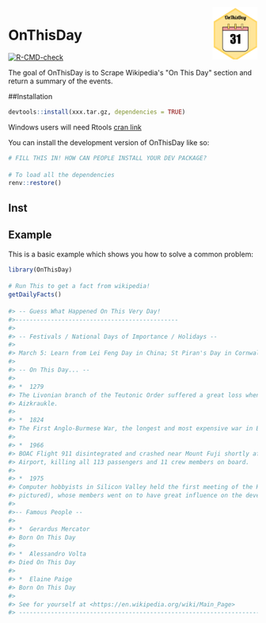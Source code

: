 <img src="man/figures/logo.png" align="right" height="105"/>

# OnThisDay

<!-- badges: start -->
[![R-CMD-check](https://github.com/Louis-Jarvis/OnThisDay/actions/workflows/check-release.yaml/badge.svg)](https://github.com/Louis-Jarvis/OnThisDay/actions/workflows/check-release.yaml)
<!-- badges: end -->

The goal of OnThisDay is to Scrape Wikipedia's "On This Day" section and return a summary of the events.

##Installation

``` r
devtools::install(xxx.tar.gz, dependencies = TRUE)
```

Windows users will need Rtools [cran link](https://cran.r-project.org/bin/windows/Rtools/)

You can install the development version of OnThisDay like so:

``` r
# FILL THIS IN! HOW CAN PEOPLE INSTALL YOUR DEV PACKAGE?

# To load all the dependencies
renv::restore()
```

## Inst

## Example

This is a basic example which shows you how to solve a common problem:

``` r
library(OnThisDay)

# Run This to get a fact from wikipedia!
getDailyFacts()

#> -- Guess What Happened On This Very Day! 
#>----------------------------------------------
#>
#> -- Festivals / National Days of Importance / Holidays --
#>
#> March 5: Learn from Lei Feng Day in China; St Piran's Day in Cornwall, England
#>
#> -- On This Day... --
#>
#> *  1279
#> The Livonian branch of the Teutonic Order suffered a great loss when 71 knights died in the Battle of
#> Aizkraukle.
#>
#> *  1824
#> The First Anglo-Burmese War, the longest and most expensive war in British Indian history, began.
#>
#> *  1966
#> BOAC Flight 911 disintegrated and crashed near Mount Fuji shortly after departure from Tokyo International
#> Airport, killing all 113 passengers and 11 crew members on board.
#>
#> *  1975
#> Computer hobbyists in Silicon Valley held the first meeting of the Homebrew Computer Club (founder
#> pictured), whose members went on to have great influence on the development of the personal computer.
#>
#>-- Famous People --
#>
#> *  Gerardus Mercator
#> Born On This Day
#>
#> *  Alessandro Volta
#> Died On This Day
#>
#> *  Elaine Paige
#> Born On This Day
#>
#> See for yourself at <https://en.wikipedia.org/wiki/Main_Page>
#> --------------------------------------------------------------------------------------
```
